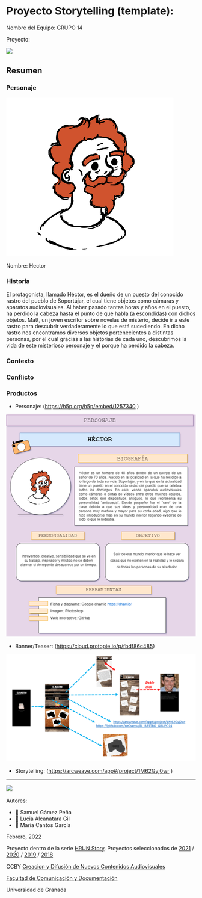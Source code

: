 # Proyecto Storytelling (template): 

Nombre del Equipo: GRUPO 14

Proyecto: 

![](https://github.com/ne0samu/Grupo-sin-nombre/blob/ccd0c16ff0427a2c9f9743f7108beddd87bc3b8b/EL%20RASTRO.png)


## Resumen


### Personaje

![](https://github.com/ne0samu/EL_RASTRO_GRUPO14/blob/9d1673198d376e1c9be85c9b21b0477819c85b64/IMAGEN%20DE%20HECTOR.png)


Nombre: Hector


### Historia
El protagonista, llamado Héctor, es el dueño de un puesto del conocido rastro del pueblo de Soportújar, el cual tiene objetos como cámaras y aparatos audiovisuales. Al haber pasado tantas horas y años en el puesto, ha perdido la cabeza hasta el punto de que habla (a escondidas) con dichos objetos. Matt, un joven escritor sobre novelas de misterio, decide ir a este rastro para descubrir verdaderamente lo que está sucediendo. En dicho rastro nos encontramos diversos objetos pertenecientes a distintas personas, por el cual gracias a las historias de cada uno, descubrimos la vida de este misterioso personaje y el porque ha perdido la cabeza.

### Contexto


### Conflicto 



### Productos

- Personaje: (https://h5p.org/h5p/embed/1257340 )

![](https://github.com/ne0samu/EL_RASTRO_GRUPO14/blob/30855e26c1f68de54fbaceca9e4494ce603fa2a1/hector.png)

- Banner/Teaser:  (https://cloud.protopie.io/p/fbdf86c485)

![](https://github.com/ne0samu/EL_RASTRO_GRUPO14/blob/680620f04629bf4c137dcb1d13b962c073bc0890/esquema.png)

- Storytelling: (https://arcweave.com/app#/project/1M62Gyj0wr ) 

------
![](https://upload.wikimedia.org/wikipedia/commons/thumb/6/62/CC-BY-SA-Andere_Wikis_%28v%29.svg/200px-CC-BY-SA-Andere_Wikis_%28v%29.svg.png)


Autores:  
<!---
Incluir lista de personas del grupo 
Se puede añadir enlace a página personal de github o lo que se quiera...(optativo)
-->

- :man: Samuel Gámez Peña
- :woman: Lucia Alcanatara Gil
- :woman: Maria Cantos García

<!---
Lista completa de emojis de markDown - https://gist.github.com/rxaviers/7360908) 
-->



Febrero, 2022

Proyecto dentro de la serie [HRUN Story](https://github.com/mgea/storytelling_21/blob/master/What_is_a_HRUN_story.md). 
Proyectos seleccionados de  [2021](https://github.com/mgea/storytelling/blob/master/2021/readme.md) / [2020](https://github.com/mgea/storytelling/blob/master/2020/readme.md)  / 
[2019](https://github.com/mgea/storytelling/blob/master/2019/readme.md) / [2018](https://github.com/mgea/storytelling/blob/master/2018/readme.md) 

CCBY [Creacion y Difusión de Nuevos Contenidos Audiovisuales](http://utopolis.ugr.es/medialab)

[Facultad de Comunicación y Documentación](http://fcd.ugr.es)

Universidad de Granada
